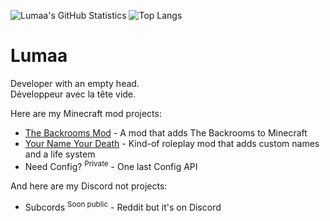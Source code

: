 ![Lumaa's GitHub Statistics](https://github-readme-stats.vercel.app/api?username=u-lumaa&count_private=true&theme=dark)
![Top Langs](https://github-readme-stats.vercel.app/api/top-langs/?username=u-lumaa)

# Lumaa  
Developer with an empty head.  
Développeur avec la tête vide.  

Here are my Minecraft mod projects:
* [The Backrooms Mod](https://github.com/u-lumaa/BackroomsMod) - A mod that adds The Backrooms to Minecraft
* [Your Name Your Death](https://github.com/u-lumaa/your-name-your-death) - Kind-of roleplay mod that adds custom names and a life system
* Need Config? <sup>Private</sup> - One last Config API

And here are my Discord not projects:
* Subcords <sup>Soon public</sup> - Reddit but it's on Discord
